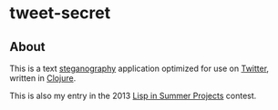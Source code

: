 tweet-secret
============

About
-----

This is a text <a href="https://en.wikipedia.org/wiki/Steganography" target="_blank">steganography</a> application optimized for use on <a href="https://twitter.com/" target="_blank">Twitter</a>, written in <a href="http://clojure.org/" target="_blank">Clojure</a>.

This is also my entry in the 2013 <a href="http://lispinsummerprojects.org/" target="_blank">Lisp in Summer Projects</a> contest. 

